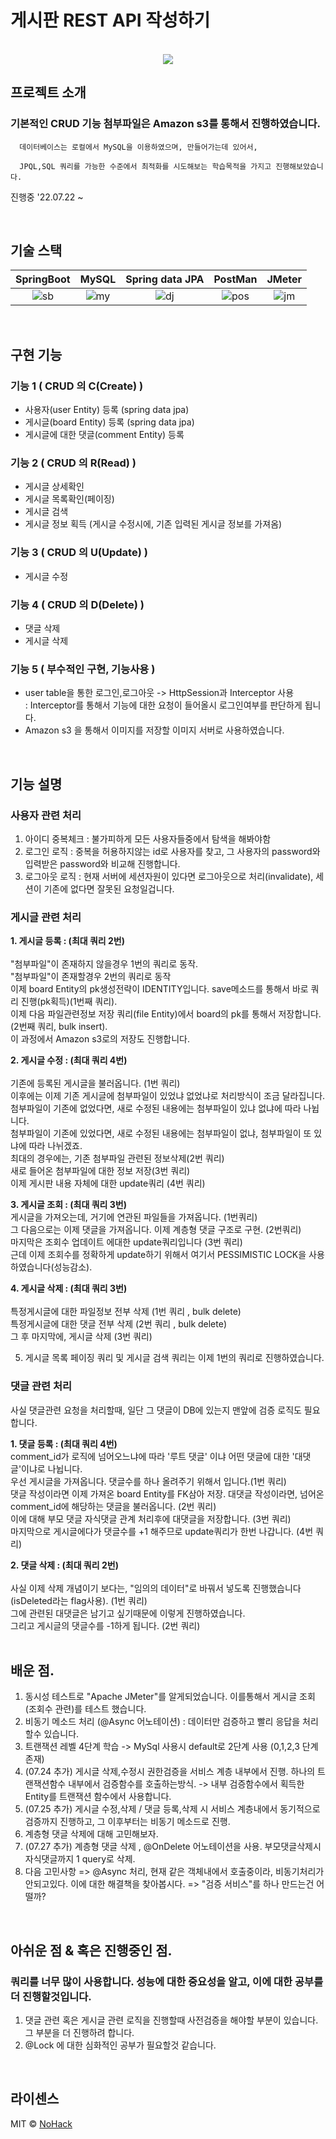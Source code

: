 # 게시판 REST API 작성하기

<p align="center">
  <br>
  <img src="./images/common/logo-sample.jpeg">
  <br>
</p>

## 프로젝트 소개

  ### 기본적인 CRUD 기능 첨부파일은 Amazon s3를 통해서 진행하였습니다.
  
      데이터베이스는 로컬에서 MySQL을 이용하였으며, 만들어가는데 있어서,
  
      JPQL,SQL 쿼리를 가능한 수준에서 최적화를 시도해보는 학습목적을 가지고 진행해보았습니다.


<p align="center">
  
  진행중 '22.07.22 ~
  
</p>

<br>

## 기술 스택

| SpringBoot | MySQL |  Spring data JPA   |  PostMan   | JMeter |
| :--------: | :--------: | :--------: | :--------: | :--------: |
|   ![sb]    |   ![my]    |   ![dj]    |   ![pos]    |   ![jm]    |

<br>

## 구현 기능

### 기능 1 ( CRUD 의 C(Create) )
- 사용자(user Entity) 등록 (spring data jpa)
- 게시글(board Entity) 등록 (spring data jpa) 
- 게시글에 대한 댓글(comment Entity) 등록
 
### 기능 2 ( CRUD 의 R(Read) )
- 게시글 상세확인
- 게시글 목록확인(페이징)
- 게시글 검색
- 게시글 정보 획득 (게시글 수정시에, 기존 입력된 게시글 정보를 가져옴)

### 기능 3 ( CRUD 의 U(Update) )
- 게시글 수정

### 기능 4 ( CRUD 의 D(Delete) )
- 댓글 삭제
- 게시글 삭제

### 기능 5 ( 부수적인 구현, 기능사용 )
- user table을 통한 로그인,로그아웃 -> HttpSession과 Interceptor 사용 </br>
  : Interceptor를 통해서 기능에 대한 요청이 들어올시 로그인여부를 판단하게 됩니다.
- Amazon s3 을 통해서 이미지를 저장할 이미지 서버로 사용하였습니다.

<br>

## 기능 설명

### 사용자 관련 처리
 1. 아이디 중복체크 : 불가피하게 모든 사용자들중에서 탐색을 해봐야함
 2. 로그인 로직 : 중복을 허용하지않는 id로 사용자를 찾고, 그 사용자의 password와 입력받은 password와 비교해 진행합니다.
 3. 로그아웃 로직 : 현재 서버에 세션자원이 있다면 로그아웃으로 처리(invalidate), 세션이 기존에 없다면 잘못된 요청일겁니다.

### 게시글 관련 처리

   **1. 게시글 등록 : (최대 쿼리 2번)** </br></br>
                 "첨부파일"이 존재하지 않을경우 1번의 쿼리로 동작. </br>
                 "첨부파일"이 존재할경우 2번의 쿼리로 동작 </br>
                 이제 board Entity의 pk생성전략이 IDENTITY입니다. save메소드를 통해서 바로 쿼리 진행(pk획득)(1번째 쿼리). </br>
                 이제 다음 파일관련정보 저장 쿼리(file Entity)에서 board의 pk를 통해서 저장합니다. (2번째 쿼리, bulk insert). </br>
                 이 과정에서 Amazon s3로의 저장도 진행합니다. </br>
                 
   **2. 게시글 수정 : (최대 쿼리 4번)** </br></br> 
                 기존에 등록된 게시글을 불러옵니다. (1번 쿼리) </br>
                 이후에는 이제 기존 게시글에 첨부파일이 있었냐 없었냐로 처리방식이 조금 달라집니다. </br>
                 첨부파일이 기존에 없었다면, 새로 수정된 내용에는 첨부파일이 있냐 없냐에 따라 나뉩니다. </br>
                 첨부파일이 기존에 있었다면, 새로 수정된 내용에는 첨부파일이 없냐, 첨부파일이 또 있냐에 따라 나뉘겠죠. </br>
                 최대의 경우에는, 기존 첨부파일 관련된 정보삭제(2번 쿼리) </br>
                 새로 들어온 첨부파일에 대한 정보 저장(3번 쿼리) </br>
                 이제 게시판 내용 자체에 대한 update쿼리 (4번 쿼리) </br>
                 
   **3. 게시글 조회 : (최대 쿼리 3번)** </br> 
                 게시글을 가져오는데, 거기에 연관된 파일들을 가져옵니다. (1번쿼리) </br>
                 그 다음으로는 이제 댓글을 가져옵니다. 이제 계층형 댓글 구조로 구현. (2번쿼리) </br>
                 마지막은 조회수 업데이트 에대한 update쿼리입니다 (3번 쿼리) </br>
                 근데 이제 조회수를 정확하게 update하기 위해서 여기서 PESSIMISTIC LOCK을 사용하였습니다(성능감소). </br>
                 
   **4. 게시글 삭제 : (최대 쿼리 3번)** </br></br>
                 특정게시글에 대한 파일정보 전부 삭제 (1번 쿼리 , bulk delete) </br>
                 특정게시글에 대한 댓글 전부 삭제 (2번 쿼리 , bulk delete) </br>
                 그 후 마지막에, 게시글 삭제 (3번 쿼리) </br>
                 
 5. 게시글 목록 페이징 쿼리 및 게시글 검색 쿼리는 이제 1번의 쿼리로 진행하였습니다.
 
### 댓글 관련 처리
   사실 댓글관련 요청을 처리할때, 일단 그 댓글이 DB에 있는지 맨앞에 검증 로직도 필요합니다.
 
   **1. 댓글 등록 :  (최대 쿼리 4번)** </br>
                 comment_id가 로직에 넘어오느냐에 따라 '루트 댓글' 이냐 어떤 댓글에 대한 '대댓글'이냐로 나뉩니다. </br>
                 우선 게시글을 가져옵니다. 댓글수를 하나 올려주기 위해서 입니다.(1번 쿼리) </br>
                 댓글 작성이라면 이제 가져온 board Entity를 FK삼아 저장.
                 대댓글 작성이라면, 넘어온 comment_id에 해당하는 댓글을 불러옵니다. (2번 쿼리) </br>
                 이에 대해 부모 댓글 자식댓글 관계 처리후에 대댓글을 저장합니다. (3번 쿼리) </br>
                 마지막으로 게시글에다가 댓글수를 +1 해주므로 update쿼리가 한번 나갑니다. (4번 쿼리) </br>
 
   **2. 댓글 삭제 :  (최대 쿼리 2번)** </br></br>
                 사실 이제 삭제 개념이기 보다는, "임의의 데이터"로 바꿔서 넣도록 진행했습니다(isDeleted라는 flag사용). (1번 쿼리) </br>
                 그에 관련된 대댓글은 남기고 싶기때문에 이렇게 진행하였습니다. </br>
                 그리고 게시글의 댓글수를 -1하게 됩니다. (2번 쿼리) </br>
<br>

## 배운 점.

  1. 동시성 테스트로 "Apache JMeter"를 알게되었습니다. 이를통해서 게시글 조회(조회수 관련)를 테스트 했습니다. 
  2. 비동기 메소드 처리 (@Async 어노테이션) : 데이터만 검증하고 빨리 응답을 처리할수 있습니다.
  3. 트랜잭션 레벨 4단계 학습 -> MySql 사용시 default로 2단계 사용 (0,1,2,3 단계 존재)
  4. (07.24 추가) 게시글 삭제,수정시 권한검증을 서비스 계층 내부에서 진행. 하나의 트랜잭션함수 내부에서 검증함수를 호출하는방식.
     -> 내부 검증함수에서 획득한 Entity를 트랜잭션 함수에서 사용합니다.
  5. (07.25 추가) 게시글 수정,삭제 / 댓글 등록,삭제 시 서비스 계층내에서 동기적으로 검증까지 진행하고, 그 이후부터는 비동기 메소드로 진행.
  6. 계층형 댓글 삭제에 대해 고민해보자.
  7. (07.27 추가) 계층형 댓글 삭제 , @OnDelete 어노테이션을 사용. 부모댓글삭제시 자식댓글까지 1 query로 삭제.
  8. 다음 고민사항 => @Async 처리, 현재 같은 객체내에서 호출중이라, 비동기처리가 안되고있다. 이에 대한 해결책을 찾아봅시다.
     => "검증 서비스"를 하나 만드는건 어떨까?
  
<br>

## 아쉬운 점 & 혹은 진행중인 점.
  ### 쿼리를 너무 많이 사용합니다. 성능에 대한 중요성을 알고, 이에 대한 공부를 더 진행할것입니다.
  1. 댓글 관련 혹은 게시글 관련 로직을 진행할때 사전검증을 해야할 부분이 있습니다. 그 부분을 더 진행하려 합니다.
  2. @Lock 에 대한 심화적인 공부가 필요할것 같습니다.
  


<br>

## 라이센스

MIT &copy; [NoHack](mailto:lbjp114@gmail.com)

<!-- Stack Icon Refernces -->

[sb]: /images/stack/springboot.svg
[my]: /images/stack/mysql.svg
[dj]: /images/stack/datajpa.svg
[pos]: /images/stack/postman.svg
[jm]: /images/stack/apachejmeter.svg
